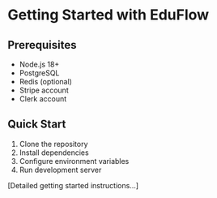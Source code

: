 # Getting Started with EduFlow

## Prerequisites
- Node.js 18+
- PostgreSQL
- Redis (optional)
- Stripe account
- Clerk account

## Quick Start
1. Clone the repository
2. Install dependencies
3. Configure environment variables
4. Run development server

[Detailed getting started instructions...] 